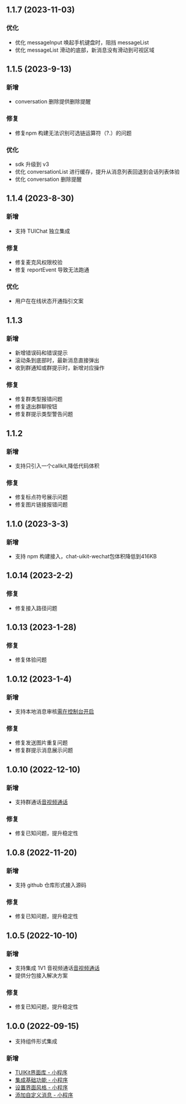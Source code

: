 ## 1.1.7  (2023-11-03)
### 优化
- 优化 messageInput 唤起手机键盘时，阻挡 messageList
- 优化 messageList 滑动的底部，新消息没有滑动到可视区域

## 1.1.5  (2023-9-13)
### 新增
- conversation 删除提供删除提醒
### 修复
- 修复npm 构建无法识别可选链运算符（?.）的问题
### 优化
- sdk 升级到 v3
- 优化 conversationList 进行缓存，提升从消息列表回退到会话列表体验
- 优化 conversation 删除提醒

## 1.1.4  (2023-8-30)
### 新增
- 支持 TUIChat 独立集成
### 修复
- 修复麦克风权限校验
- 修复 reportEvent 导致无法跑通
### 优化
- 用户在在线状态开通指引文案
## 1.1.3
### 新增
- 新增错误码和错误提示
- 滚动条到底部时，最新消息直接弹出
- 收到群通知或群提示时，新增对应操作
### 修复
- 修复群类型报错问题
- 修复退出群聊按钮
- 修复群提示类型警告问题
## 1.1.2
### 新增
- 支持只引入一个callkit,降低代码体积
### 修复
- 修复标点符号展示问题
- 修复图片链接报错问题
## 1.1.0 (2023-3-3)
### 新增
- 支持 npm 构建接入，chat-uikit-wechat包体积降低到416KB
## 1.0.14 (2023-2-2)
### 修复
- 修复接入路径问题
## 1.0.13 (2023-1-28)
### 修复
- 修复体验问题
## 1.0.12 (2023-1-4)
### 新增
- 支持本地消息审核[需在控制台开启](https://console.cloud.tencent.com/im/local-audit-setting)
### 修复
- 修复发送图片重复问题
- 修复群提示消息展示问题

## 1.0.10 (2022-12-10)
### 新增
- 支持群通话[音视频通话](https://cloud.tencent.com/document/product/269/68378)
### 修复
- 修复已知问题，提升稳定性

## 1.0.8 (2022-11-20)
### 新增
- 支持 github 仓库形式接入源码
### 修复
- 修复已知问题，提升稳定性


## 1.0.5 (2022-10-10)

### 新增
- 支持集成 1V1 音视频通话[音视频通话](https://cloud.tencent.com/document/product/269/68378)
- 提供分包接入解决方案
### 修复
- 修复已知问题，提升稳定性

## 1.0.0 (2022-09-15)

- 支持组件形式集成

### 新增
- [TUIKit界面库 - 小程序](https://cloud.tencent.com/document/product/269/79721)
- [集成基础功能 - 小程序](https://cloud.tencent.com/document/product/269/62768)
- [设置界面风格 - 小程序](https://cloud.tencent.com/document/product/269/79083)
- [添加自定义消息 - 小程序](https://cloud.tencent.com/document/product/269/62789)
